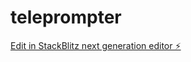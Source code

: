 # teleprompter

[Edit in StackBlitz next generation editor ⚡️](https://stackblitz.com/~/github.com/matamalaortiz/teleprompter)